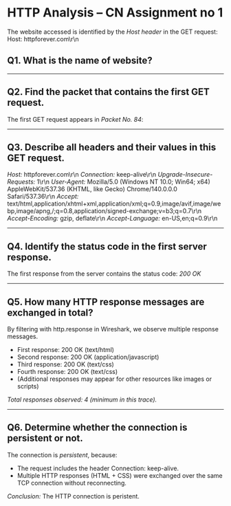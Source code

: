 # HTTP Analysis – CN Assignment no 1

The website accessed is identified by the *Host header* in the GET request:
Host: httpforever.com\r\n
## Q1. What is the name of website?

---

## Q2. Find the packet that contains the first GET request.
The first GET request appears in *Packet No. 84*:  


---

## Q3. Describe all headers and their values in this GET request.
*Host:* httpforever.com\r\n
*Connection:* keep-alive\r\n
*Upgrade-Insecure-Requests:* 1\r\n
*User-Agent:* Mozilla/5.0 (Windows NT 10.0; Win64; x64) AppleWebKit/537.36 (KHTML, like Gecko) Chrome/140.0.0.0 Safari/537.36\r\n
*Accept:* text/html,application/xhtml+xml,application/xml;q=0.9,image/avif,image/webp,image/apng,/;q=0.8,application/signed-exchange;v=b3;q=0.7\r\n
*Accept-Encoding:* gzip, deflate\r\n
*Accept-Language:* en-US,en;q=0.9\r\n

---

## Q4. Identify the status code in the first server response.
The first response from the server contains the status code:
*200 OK*

---

## Q5. How many HTTP response messages are exchanged in total?
By filtering with http.response in Wireshark, we observe multiple response messages.  
- First response: 200 OK (text/html) 
- Second response: 200 OK (application/javascript) 
- Third response: 200 OK (text/css)
- Fourth response: 200 OK (text/css)
- (Additional responses may appear for other resources like images or scripts)  

*Total responses observed: 4 (minimum in this trace).*

---

## Q6. Determine whether the connection is persistent or not.
The connection is *persistent*, because:
- The request includes the header Connection: keep-alive.  
- Multiple HTTP responses (HTML + CSS) were exchanged over the same TCP connection without reconnecting.  

*Conclusion:* The HTTP connection is peristent.
